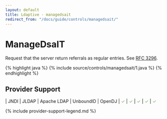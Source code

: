 ```yaml
---
layout: default
title: Ldaptive - managedsait
redirect_from: "/docs/guide/controls/managedsait/"
---
```


# ManageDsaIT

Request that the server return referrals as regular entries. See [RFC 3296](http://www.ietf.org/rfc/rfc3296.txt).

{% highlight java %}
{% include source/controls/managedsait/1.java %}
{% endhighlight %}

## Provider Support

| JNDI | JLDAP | Apache LDAP | UnboundID | OpenDJ
| <font color="#6aa84f">✓</font> | <font color="#6aa84f">✓</font> | <font color="#6aa84f">✓</font> | <font color="#6aa84f">✓</font> | <font color="#6aa84f">✓</font>

{% include provider-support-legend.md %}

